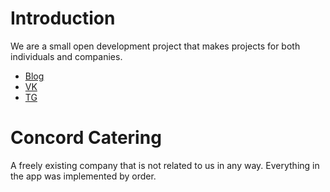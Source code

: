 # Introduction
We are a small open development project that makes projects for both individuals and companies.

- [Blog](https://dexmp.ru/)
- [VK](https://vk.com/dexmp_squad/)
- [TG](https://)

# Concord Catering
A freely existing company that is not related to us in any way. Everything in the app was implemented by order.
